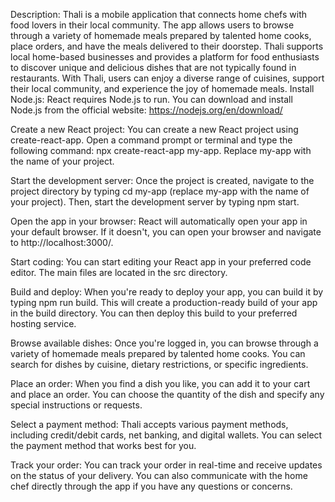 Description: Thali is a mobile application that connects home chefs with food lovers in their local community. The app allows users to browse through a variety of homemade meals prepared by talented home cooks, place orders, and have the meals delivered to their doorstep. Thali supports local home-based businesses and provides a platform for food enthusiasts to discover unique and delicious dishes that are not typically found in restaurants. With Thali, users can enjoy a diverse range of cuisines, support their local community, and experience the joy of homemade meals.
Install Node.js: React requires Node.js to run. You can download and install Node.js from the official website: https://nodejs.org/en/download/

Create a new React project: You can create a new React project using create-react-app. Open a command prompt or terminal and type the following command: npx create-react-app my-app. Replace my-app with the name of your project.

Start the development server: Once the project is created, navigate to the project directory by typing cd my-app (replace my-app with the name of your project). Then, start the development server by typing npm start.

Open the app in your browser: React will automatically open your app in your default browser. If it doesn't, you can open your browser and navigate to http://localhost:3000/.

Start coding: You can start editing your React app in your preferred code editor. The main files are located in the src directory.

Build and deploy: When you're ready to deploy your app, you can build it by typing npm run build. This will create a production-ready build of your app in the build directory. You can then deploy this build to your preferred hosting service.

Browse available dishes: Once you're logged in, you can browse through a variety of homemade meals prepared by talented home cooks. You can search for dishes by cuisine, dietary restrictions, or specific ingredients.

Place an order: When you find a dish you like, you can add it to your cart and place an order. You can choose the quantity of the dish and specify any special instructions or requests.

Select a payment method: Thali accepts various payment methods, including credit/debit cards, net banking, and digital wallets. You can select the payment method that works best for you.

Track your order: You can track your order in real-time and receive updates on the status of your delivery. You can also communicate with the home chef directly through the app if you have any questions or concerns.
